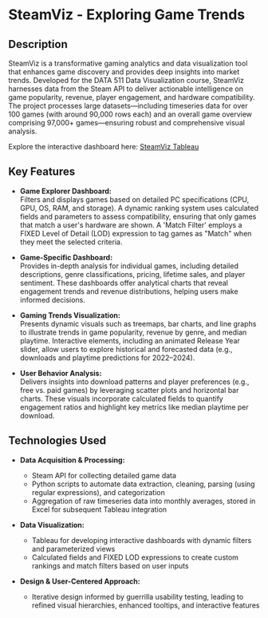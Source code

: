 # SteamViz - Exploring Game Trends

## Description
SteamViz is a transformative gaming analytics and data visualization tool that enhances game discovery and provides deep insights into market trends. Developed for the DATA 511 Data Visualization course, SteamViz harnesses data from the Steam API to deliver actionable intelligence on game popularity, revenue, player engagement, and hardware compatibility. The project processes large datasets—including timeseries data for over 100 games (with around 90,000 rows each) and an overall game overview comprising 97,000+ games—ensuring robust and comprehensive visual analysis.

Explore the interactive dashboard here: [SteamViz Tableau](https://tinyurl.com/SteamViz)  

## Key Features
- **Game Explorer Dashboard:**  
  Filters and displays games based on detailed PC specifications (CPU, GPU, OS, RAM, and storage). A dynamic ranking system uses calculated fields and parameters to assess compatibility, ensuring that only games that match a user's hardware are shown. A 'Match Filter' employs a FIXED Level of Detail (LOD) expression to tag games as "Match" when they meet the selected criteria.

- **Game-Specific Dashboard:**  
  Provides in-depth analysis for individual games, including detailed descriptions, genre classifications, pricing, lifetime sales, and player sentiment. These dashboards offer analytical charts that reveal engagement trends and revenue distributions, helping users make informed decisions.

- **Gaming Trends Visualization:**  
  Presents dynamic visuals such as treemaps, bar charts, and line graphs to illustrate trends in game popularity, revenue by genre, and median playtime. Interactive elements, including an animated Release Year slider, allow users to explore historical and forecasted data (e.g., downloads and playtime predictions for 2022–2024).

- **User Behavior Analysis:**  
  Delivers insights into download patterns and player preferences (e.g., free vs. paid games) by leveraging scatter plots and horizontal bar charts. These visuals incorporate calculated fields to quantify engagement ratios and highlight key metrics like median playtime per download.

## Technologies Used
- **Data Acquisition & Processing:**  
  - Steam API for collecting detailed game data  
  - Python scripts to automate data extraction, cleaning, parsing (using regular expressions), and categorization  
  - Aggregation of raw timeseries data into monthly averages, stored in Excel for subsequent Tableau integration

- **Data Visualization:**  
  - Tableau for developing interactive dashboards with dynamic filters and parameterized views  
  - Calculated fields and FIXED LOD expressions to create custom rankings and match filters based on user inputs

- **Design & User-Centered Approach:**  
  - Iterative design informed by guerrilla usability testing, leading to refined visual hierarchies, enhanced tooltips, and interactive features
